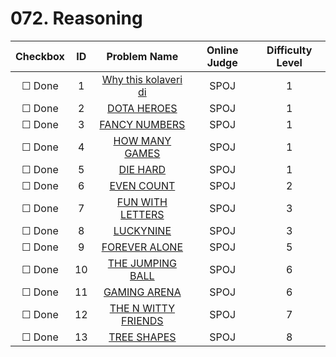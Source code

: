# 072. Reasoning


| Checkbox | ID | Problem Name|Online Judge|Difficulty Level|
|:---:|:---:|:---:|:---:|:---:|
|&#9744; Done|1|[Why this kolaveri di](http://www.spoj.com/problems/WTK/)|SPOJ|1|
|&#9744; Done|2|[DOTA HEROES](http://www.spoj.com/problems/DOTAA/)|SPOJ|1|
|&#9744; Done|3|[FANCY NUMBERS](http://www.spoj.com/problems/FANCY/)|SPOJ|1|
|&#9744; Done|4|[HOW MANY GAMES](http://www.spoj.com/problems/GAMES/)|SPOJ|1|
|&#9744; Done|5|[DIE HARD](http://www.spoj.com/problems/DIEHARD/)|SPOJ|1|
|&#9744; Done|6|[EVEN COUNT](http://www.spoj.com/problems/GEEKOUNT/)|SPOJ|2|
|&#9744; Done|7|[FUN WITH LETTERS](http://www.spoj.com/problems/FUNNUMS/)|SPOJ|3|
|&#9744; Done|8|[LUCKYNINE](http://www.spoj.com/problems/NITHY/)|SPOJ|3|
|&#9744; Done|9|[FOREVER ALONE](http://www.spoj.com/problems/ALONE/)|SPOJ|5|
|&#9744; Done|10|[THE JUMPING BALL](http://www.spoj.com/problems/JUMPBALL/)|SPOJ|6|
|&#9744; Done|11|[GAMING ARENA](http://www.spoj.com/problems/GAMARENA/)|SPOJ|6|
|&#9744; Done|12|[THE N WITTY FRIENDS](http://www.spoj.com/problems/WITTY/)|SPOJ|7|
|&#9744; Done|13|[TREE SHAPES](http://www.spoj.com/problems/CODEIT01/)|SPOJ|8|
